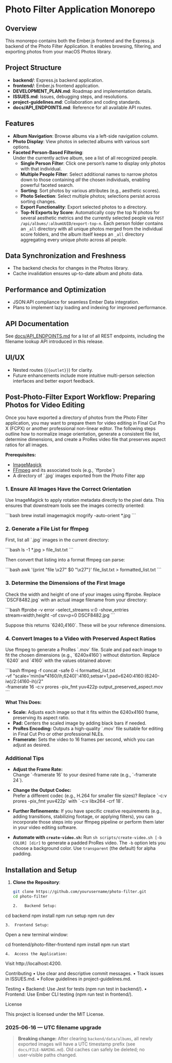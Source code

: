 # Photo Filter Application Monorepo

## Overview

This monorepo contains both the Ember.js frontend and the Express.js backend of the Photo Filter Application. It enables browsing, filtering, and exporting photos from your macOS Photos library.

## Project Structure

- **backend/**: Express.js backend application.
- **frontend/**: Ember.js frontend application.
- **DEVELOPMENT_PLAN.md**: Roadmap and implementation details.
- **ISSUES.md**: Issues, debugging steps, and resolutions.
- **project-guidelines.md**: Collaboration and coding standards.
- **docs/API_ENDPOINTS.md**: Reference for all available API routes.

## Features

- **Album Navigation**: Browse albums via a left-side navigation column.
- **Photo Display**: View photos in selected albums with various sort options.
- **Faceted Person-Based Filtering**:  
  Under the currently active album, see a list of all recognized people.
  - **Single Person Filter**: Click one person’s name to display only photos with that individual.
  - **Multiple People Filter**: Select additional names to narrow photos down to those containing _all_ the chosen individuals, enabling powerful faceted search.
  - **Sorting**: Sort photos by various attributes (e.g., aesthetic scores).
  - **Photo Selection**: Select multiple photos; selections persist across sorting changes.
  - **Export Functionality**: Export selected photos to a directory.
  - **Top‑N Exports by Score**: Automatically copy the top N photos for several aesthetic metrics and the currently selected people via `POST /api/albums/:albumUUID/export-top-n`.
    Each person folder contains an `_all` directory with all unique photos merged from the individual score folders, and the album itself keeps an `_all` directory aggregating every unique photo across all people.

## Data Synchronization and Freshness

- The backend checks for changes in the Photos library.
- Cache invalidation ensures up-to-date album and photo data.

## Performance and Optimization

- JSON:API compliance for seamless Ember Data integration.
- Plans to implement lazy loading and indexing for improved performance.

## API Documentation

See [docs/API_ENDPOINTS.md](docs/API_ENDPOINTS.md) for a list of all REST
endpoints, including the filename lookup API introduced in this release.

## UI/UX

- Nested routes (`{{outlet}}`) for clarity.
- Future enhancements include more intuitive multi-person selection interfaces and better export feedback.

## Post-Photo-Filter Export Workflow: Preparing Photos for Video Editing

Once you have exported a directory of photos from the Photo Filter application, you may want to prepare them for video editing in Final Cut Pro X (FCPX) or another professional non-linear editor. The following steps outline how to normalize image orientation, generate a consistent file list, determine dimensions, and create a ProRes video file that preserves aspect ratios for all images.

**Prerequisites:**

- [ImageMagick](https://imagemagick.org/index.php)
- [FFmpeg](https://ffmpeg.org/) and its associated tools (e.g., \`ffprobe\`)
- A directory of \`.jpg\` images exported from the Photo Filter app

### 1. Ensure All Images Have the Correct Orientation

Use ImageMagick to apply rotation metadata directly to the pixel data. This ensures that downstream tools see the images correctly oriented:

\`\`\`bash
brew install imagemagick
mogrify -auto-orient \*.jpg
\`\`\`

### 2. Generate a File List for ffmpeg

First, list all \`.jpg\` images in the current directory:

\`\`\`bash
ls -1 \*.jpg > file_list.txt
\`\`\`

Then convert that listing into a format ffmpeg can parse:

\`\`\`bash
awk '{print "file \x27" $0 "\x27"}' file_list.txt > formatted_list.txt
\`\`\`

### 3. Determine the Dimensions of the First Image

Check the width and height of one of your images using ffprobe. Replace \`DSCF8482.jpg\` with an actual image filename from your directory:

\`\`\`bash
ffprobe -v error -select_streams v:0 -show_entries stream=width,height -of csv=p=0 DSCF8482.jpg
\`\`\`

Suppose this returns \`6240,4160\`. These will be your reference dimensions.

### 4. Convert Images to a Video with Preserved Aspect Ratios

Use ffmpeg to generate a ProRes \`.mov\` file. Scale and pad each image to fit the chosen dimensions (e.g., \`6240x4160\`) without distortion. Replace \`6240\` and \`4160\` with the values obtained above:

\`\`\`bash
ffmpeg -f concat -safe 0 -i formatted_list.txt \
-vf "scale='min(iw\*4160/ih,6240)':4160,setsar=1,pad=6240:4160:(6240-iw)/2:(4160-ih)/2" \
-framerate 16 -c:v prores -pix_fmt yuv422p output_preserved_aspect.mov
\`\`\`

**What This Does:**

- **Scale:** Adjusts each image so that it fits within the 6240x4160 frame, preserving its aspect ratio.
- **Pad:** Centers the scaled image by adding black bars if needed.
- **ProRes Encoding:** Outputs a high-quality \`.mov\` file suitable for editing in Final Cut Pro or other professional NLEs.
- **Framerate:** Sets the video to 16 frames per second, which you can adjust as desired.

### Additional Tips

- **Adjust the Frame Rate:**  
  Change \`-framerate 16\` to your desired frame rate (e.g., \`-framerate 24\`).

- **Change the Output Codec:**  
  Prefer a different codec (e.g., H.264 for smaller file sizes)? Replace \`-c:v prores -pix_fmt yuv422p\` with \`-c:v libx264 -crf 18\`.

- **Further Refinements:**
  If you have specific creative requirements (e.g., adding transitions, stabilizing footage, or applying filters), you can incorporate those steps into your ffmpeg pipeline or perform them later in your video editing software.

- **Automate with `create-video.sh`:** Run `sh scripts/create-video.sh [-b COLOR] [dir]` to generate a padded ProRes video. The `-b` option lets you choose a background color. Use `transparent` (the default) for alpha padding.

## Installation and Setup

1. **Clone the Repository**:

   ```bash
   git clone https://github.com/yourusername/photo-filter.git
   cd photo-filter

   2.	Backend Setup:
   ```

cd backend
npm install
npm run setup
npm run dev

    3.	Frontend Setup:

Open a new terminal window:

cd frontend/photo-filter-frontend
npm install
npm run start

    4.	Access the Application:

Visit http://localhost:4200.

Contributing
• Use clear and descriptive commit messages.
• Track issues in ISSUES.md.
• Follow guidelines in project-guidelines.md.

Testing
• Backend: Use Jest for tests (npm run test in backend/).
• Frontend: Use Ember CLI testing (npm run test in frontend/).

License

This project is licensed under the MIT License.

### 2025‑06‑16 — UTC filename upgrade

> **Breaking change:** After clearing `backend/data/albums`, all newly exported
> images will have a UTC timestamp prefix (see `docs/FILE‑NAMING.md`).
> Old caches can safely be deleted; no user‑visible paths changed.
